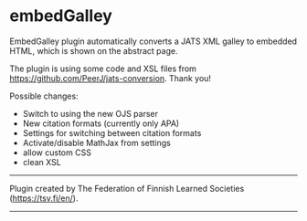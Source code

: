 # embedGalley
EmbedGalley plugin automatically converts a JATS XML galley to embedded HTML, which is shown on the abstract page.

The plugin is using some code and XSL files from https://github.com/PeerJ/jats-conversion. Thank you!

Possible changes:
- Switch to using the new OJS parser
- New citation formats (currently only APA)
- Settings for switching between citation formats
- Activate/disable MathJax from settings
- allow custom CSS
- clean XSL

***
Plugin created by The Federation of Finnish Learned Societies (https://tsv.fi/en/).
***

